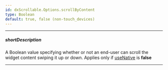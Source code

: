 ```yaml
---
id: dxScrollable.Options.scrollByContent
type: Boolean
default: true, false (non-touch_devices)
---
```

---
##### shortDescription
A Boolean value specifying whether or not an end-user can scroll the widget content swiping it up or down. Applies only if [useNative]({basewidgetpath}/Configuration/#useNative) is **false**

---
